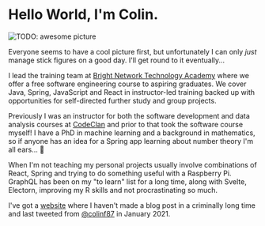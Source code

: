 # Hello World, I'm Colin. 

<link rel="stylesheet" href="./styles.css">

<img src="https://github.com/cifarquhar" alt="TODO: awesome picture"/>

Everyone seems to have a cool picture first, but unfortunately I can only *just* manage stick figures on a good day. I'll get round to it eventually...

I lead the training team at [Bright Network Technology Academy](https://techacademy.brightnetwork.co.uk/) where we offer a free software engineering course to aspiring graduates. We cover Java, Spring, JavaScript and React in instructor-led training backed up with opportunities for self-directed further study and group projects.

Previously I was an instructor for both the software development and data analysis courses at [CodeClan](https://www.codeclan.com) and prior to that took the software course myself! I have a PhD in machine learning and a background in mathematics, so if anyone has an idea for a Spring app learning about number theory I'm all ears... 👀

When I'm not teaching my personal projects usually involve combinations of React, Spring and trying to do something useful with a Raspberry Pi. GraphQL has been on my "to learn" list for a long time, along with Svelte, Electorn, improving my  R skills and not procrastinating so much.

I've got a [website](http://www.talesoftheoverthough.dev) where I haven't made a blog post in a criminally long time and last tweeted from [@colinf87](https://twitter.com/colinf87) in January 2021.

